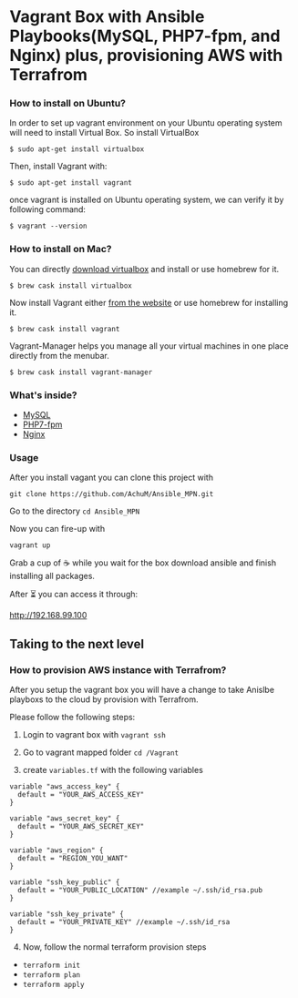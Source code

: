 # Vagrant Box with Ansible Playbooks(MySQL, PHP7-fpm, and Nginx) plus, provisioning AWS with Terrafrom  
 

### How to install on Ubuntu? 

In order to set up vagrant environment on your Ubuntu operating system will need to install Virtual Box. 
So install VirtualBox 

`$ sudo apt-get install virtualbox`

Then, install Vagrant with:

`$ sudo apt-get install vagrant`

once vagrant is installed on Ubuntu operating system, we can verify it by following command:

`$ vagrant --version`

### How to install on Mac?

You can directly [download virtualbox](https://www.virtualbox.org/wiki/Downloads) and install or use homebrew for it.

`$ brew cask install virtualbox`

Now install Vagrant either [from the website](https://www.vagrantup.com/downloads.html) or use homebrew for installing it.

`$ brew cask install vagrant`

Vagrant-Manager helps you manage all your virtual machines in one place directly from the menubar.

`$ brew cask install vagrant-manager`


### What's inside? 

- [MySQL](https://dev.mysql.com/doc/)
- [PHP7-fpm](https://php-fpm.org)
- [Nginx](https://www.nginx.com/resources/wiki/community/) 

### Usage 

After you install vagant you can clone this project with 

`git clone https://github.com/AchuM/Ansible_MPN.git`

Go to the directory `cd Ansible_MPN` 

Now you can fire-up with 

`vagrant up`

Grab a cup of ☕️ while you wait for the box download ansible and finish installing all packages. 

After ⏳ you can access it through:

http://192.168.99.100 


## Taking to the next level

### How to provision AWS instance with Terrafrom?
After you setup the vagrant box you will have a change to take Anislbe playboxs to the cloud by provision with Terrafrom. 

Please follow the following steps:

1. Login to vagrant box with `vagrant ssh`

2. Go to vagrant mapped folder `cd /Vagrant`

3. create `variables.tf` with the following variables

```
variable "aws_access_key" {
  default = "YOUR_AWS_ACCESS_KEY"
}

variable "aws_secret_key" {
  default = "YOUR_AWS_SECRET_KEY"
}

variable "aws_region" {
  default = "REGION_YOU_WANT"
}

variable "ssh_key_public" {
  default = "YOUR_PUBLIC_LOCATION" //example ~/.ssh/id_rsa.pub
}

variable "ssh_key_private" {
  default = "YOUR_PRIVATE_KEY" //example ~/.ssh/id_rsa
}

```
4. Now, follow the normal terraform provision steps 
- `terraform init` 
- `terraform plan`
- `terraform apply` 


 
